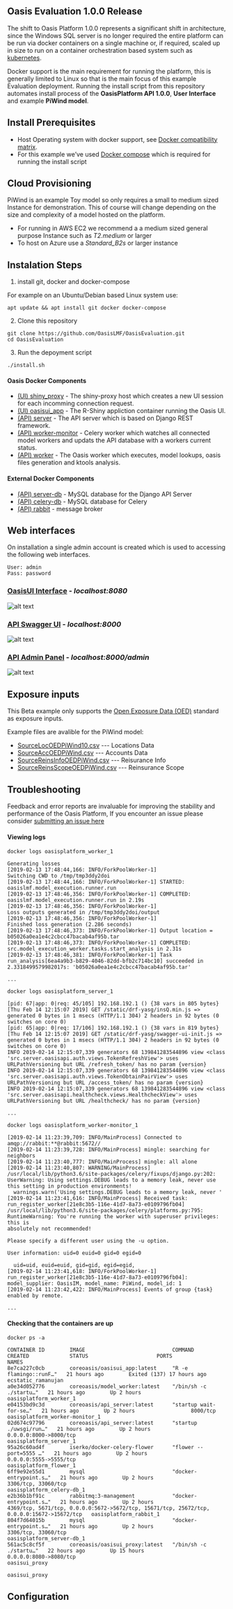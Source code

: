 Oasis Evaluation 1.0.0 Release 
--------------------------------

The shift to Oasis Platform 1.0.0 represents a significant shift in architecture, since the Windows SQL server is no longer required the entire platform can be run via docker containers on a single machine or, if required, scaled up in size to run on a container orchestration based system such as [kubernetes](https://kubernetes.io).

Docker support is the main requirement for running the platform, this is generally limited to Linux so that is the main focus of this example Evaluation deployment. Running the install script from this repository automates install process of the **OasisPlatform API 1.0.0**, **User Interface** and example **PiWind model**. 

## Install Prerequisites
* Host Operating system with docker support, see [Docker compatibility matrix](https://success.docker.com/article/compatibility-matrix).
* For this example we’ve used [Docker compose](https://docs.docker.com/compose/) which is required for running the install script

## Cloud Provisioning 
PiWind is an example Toy model so only requires a small to medium sized Instance for demonstration. This of course will change depending on the size and complexity of a model hosted on the platform. 

* For running in AWS EC2 we recommend a a medium sized general purpose Instance such as *T2.medium* or larger 
* To host on Azure use a *Standard_B2s* or larger instance 
  

## Instalation Steps

1) install git, docker and docker-compose

For example on an Ubuntu/Debian based Linux system use:
```
apt update && apt install git docker docker-compose 
```

 
2) Clone this repository 
```
git clone https://github.com/OasisLMF/OasisEvaluation.git 
cd OasisEvaluation
```
3) Run the depoyment script 
```
./install.sh
```

#### Oasis Docker Components 

* [(UI) shiny_proxy](https://cloud.docker.com/u/coreoasis/repository/docker/coreoasis/oasisui_proxy) - The shiny-proxy host which creates a new UI session for each incomming connection request.
* [(UI) oasisui_app](https://cloud.docker.com/u/coreoasis/repository/docker/coreoasis/oasisui_app) - The R-Shiny appliction container running the Oasis UI.
* [(API) server](https://cloud.docker.com/u/coreoasis/repository/docker/coreoasis/api_server) - The API server which is based on Django REST framework.
* [(API) worker-monitor](https://cloud.docker.com/u/coreoasis/repository/docker/coreoasis/api_server) - Celery worker which watches all connected model workers  and updats the API database with a workers current status.
* [(API) worker](https://cloud.docker.com/u/coreoasis/repository/docker/coreoasis/model_worker) - The Oasis worker which executes, model lookups, oasis files generation and ktools analysis. 


#### External Docker Components 
* [(API) server-db](https://hub.docker.com/_/mysql) - MySQL database for the Django API Server 
* [(API) celery-db](https://hub.docker.com/_/mysql) - MySQL database for Celery
* [(API) rabbit](https://hub.docker.com/_/rabbitmq) - message broker


## Web interfaces 
On installation a single admin account is created which is used to accessing the following web interfaces.

```
User: admin
Pass: password
```



### [OasisUI Interface](http://localhost:8080) - *localhost:8080* 
![alt text](https://github.com/OasisLMF/OasisEvaluation/raw/master/.img/oasisui.png)

### [API Swagger UI](http://localhost:8000/) - *localhost:8000*
![alt text](https://github.com/OasisLMF/OasisEvaluation/raw/master/.img/api_swagger.png)

### [API Admin Panel](http://localhost:8000/admin) - *localhost:8000/admin*
![alt text](https://github.com/OasisLMF/OasisEvaluation/raw/master/.img/admin_panel.png)

## Exposure inputs

This Beta example only supports the [Open Exposure Data (OED)](https://github.com/Simplitium/OED) standard as exposure inputs.

Example files are avalible for the PiWind model:

* [SourceLocOEDPiWind10.csv](https://raw.githubusercontent.com/OasisLMF/OasisEvaluation/master/example_files/SourceLocOEDPiWind10.csv?token=AJbotaz-o8d1bp01mc3hSHdokCrXQpxAks5cboSvwA) --- Locations Data
* [SourceAccOEDPiWind.csv](https://raw.githubusercontent.com/OasisLMF/OasisEvaluation/master/example_files/SourceAccOEDPiWind.csv?token=AJbotXImZFbEH21jJP8yd6CxCULvTkQSks5cboSywA) --- Accounts Data
* [SourceReinsInfoOEDPiWind.csv](https://raw.githubusercontent.com/OasisLMF/OasisEvaluation/master/example_files/SourceReinsInfoOEDPiWind.csv?token=AJbotVOYhdlth1bALv-qrw9neW0iU8osks5cboS3wA) --- Reisurance Info 
* [SourceReinsScopeOEDPiWind.csv](https://raw.githubusercontent.com/OasisLMF/OasisEvaluation/master/example_files/SourceReinsScopeOEDPiWind.csv?token=AJbotdVn3Jxvlf0l4ZWy1Y76btVtxT-gks5cboS6wA) --- Reinsurance Scope 






## Troubleshooting 
Feedback and error reports are invaluable for improving the stability and performance of the Oasis Platform, If you encounter an issue please consider [submitting an issue here](https://github.com/OasisLMF/OasisPlatform/issues)



#### Viewing logs 


`docker logs oasisplatform_worker_1`
```
Generating losses
[2019-02-13 17:48:44,166: INFO/ForkPoolWorker-1] 
Switching CWD to /tmp/tmp3ddy2doi
[2019-02-13 17:48:44,166: INFO/ForkPoolWorker-1] STARTED: oasislmf.model_execution.runner.run
[2019-02-13 17:48:46,356: INFO/ForkPoolWorker-1] COMPLETED: oasislmf.model_execution.runner.run in 2.19s
[2019-02-13 17:48:46,356: INFO/ForkPoolWorker-1] 
Loss outputs generated in /tmp/tmp3ddy2doi/output
[2019-02-13 17:48:46,356: INFO/ForkPoolWorker-1] 
Finished loss generation (2.286 seconds)
[2019-02-13 17:48:46,373: INFO/ForkPoolWorker-1] Output location = b05026a0ea1e4c2cbcc47bacab4af95b.tar
[2019-02-13 17:48:46,373: INFO/ForkPoolWorker-1] COMPLETED: src.model_execution_worker.tasks.start_analysis in 2.31s
[2019-02-13 17:48:46,381: INFO/ForkPoolWorker-1] Task run_analysis[6ea4a9b3-b829-4046-82dd-bfb2c714bc10] succeeded in 2.3318499579982017s: 'b05026a0ea1e4c2cbcc47bacab4af95b.tar'

...
```

`docker logs oasisplatform_server_1`
```
[pid: 67|app: 0|req: 45/105] 192.168.192.1 () {38 vars in 805 bytes} [Thu Feb 14 12:15:07 2019] GET /static/drf-yasg/insQ.min.js => generated 0 bytes in 1 msecs (HTTP/1.1 304) 2 headers in 92 bytes (0 switches on core 0)
[pid: 65|app: 0|req: 17/106] 192.168.192.1 () {38 vars in 819 bytes} [Thu Feb 14 12:15:07 2019] GET /static/drf-yasg/swagger-ui-init.js => generated 0 bytes in 1 msecs (HTTP/1.1 304) 2 headers in 92 bytes (0 switches on core 0)
INFO 2019-02-14 12:15:07,339 generators 68 139841283544896 view <class 'src.server.oasisapi.auth.views.TokenRefreshView'> uses URLPathVersioning but URL /refresh_token/ has no param {version}
INFO 2019-02-14 12:15:07,339 generators 68 139841283544896 view <class 'src.server.oasisapi.auth.views.TokenObtainPairView'> uses URLPathVersioning but URL /access_token/ has no param {version}
INFO 2019-02-14 12:15:07,339 generators 68 139841283544896 view <class 'src.server.oasisapi.healthcheck.views.HealthcheckView'> uses URLPathVersioning but URL /healthcheck/ has no param {version}

...
```


`docker logs oasisplatform_worker-monitor_1`
```
[2019-02-14 11:23:39,709: INFO/MainProcess] Connected to amqp://rabbit:**@rabbit:5672//
[2019-02-14 11:23:39,728: INFO/MainProcess] mingle: searching for neighbors
[2019-02-14 11:23:40,777: INFO/MainProcess] mingle: all alone
[2019-02-14 11:23:40,807: WARNING/MainProcess] /usr/local/lib/python3.6/site-packages/celery/fixups/django.py:202: UserWarning: Using settings.DEBUG leads to a memory leak, never use this setting in production environments!
  warnings.warn('Using settings.DEBUG leads to a memory leak, never '
[2019-02-14 11:23:41,616: INFO/MainProcess] Received task: run_register_worker[21e8c3b5-116e-41d7-8a73-e0109796fb04]  
/usr/local/lib/python3.6/site-packages/celery/platforms.py:795: RuntimeWarning: You're running the worker with superuser privileges: this is
absolutely not recommended!

Please specify a different user using the -u option.

User information: uid=0 euid=0 gid=0 egid=0

  uid=uid, euid=euid, gid=gid, egid=egid,
[2019-02-14 11:23:41,618: INFO/ForkPoolWorker-1] run_register_worker[21e8c3b5-116e-41d7-8a73-e0109796fb04]: model_supplier: OasisIM, model_name: PiWind, model_id: 1
[2019-02-14 11:23:42,422: INFO/MainProcess] Events of group {task} enabled by remote.

...
```




#### Checking that the containers are up
                                            
`docker ps -a`
```
CONTAINER ID        IMAGE                            COMMAND                  CREATED             STATUS                      PORTS                                                                                        NAMES
8e7ca227c0cb        coreoasis/oasisui_app:latest     "R -e flamingo::runF…"   21 hours ago        Exited (137) 17 hours ago                                                                                                ecstatic_ramanujan
a0e34d052776        coreoasis/model_worker:latest    "/bin/sh -c ./startu…"   21 hours ago        Up 2 hours                                                                                                               oasisplatform_worker_1
e04153bd9c3d        coreoasis/api_server:latest      "startup wait-for-se…"   21 hours ago        Up 2 hours                  8000/tcp                                                                                     oasisplatform_worker-monitor_1
02d674c97796        coreoasis/api_server:latest      "startup ./uwsgi/run…"   21 hours ago        Up 2 hours                  0.0.0.0:8000->8000/tcp                                                                       oasisplatform_server_1
95a26c60ad4f        iserko/docker-celery-flower      "flower --port=5555 …"   21 hours ago        Up 2 hours                  0.0.0.0:5555->5555/tcp                                                                       oasisplatform_flower_1
6ff9e92e55d1        mysql                            "docker-entrypoint.s…"   21 hours ago        Up 2 hours                  3306/tcp, 33060/tcp                                                                          oasisplatform_celery-db_1
e2b36b1bf91c        rabbitmq:3-management            "docker-entrypoint.s…"   21 hours ago        Up 2 hours                  4369/tcp, 5671/tcp, 0.0.0.0:5672->5672/tcp, 15671/tcp, 25672/tcp, 0.0.0.0:15672->15672/tcp   oasisplatform_rabbit_1
804f7d64015b        mysql                            "docker-entrypoint.s…"   21 hours ago        Up 2 hours                  3306/tcp, 33060/tcp                                                                          oasisplatform_server-db_1
561ac5c8cf5f        coreoasis/oasisui_proxy:latest   "/bin/sh -c ./startu…"   22 hours ago        Up 15 hours                 0.0.0.0:8080->8080/tcp                                                                       oasisui_proxy
                                                                     oasisui_proxy

```









## Configuration 
